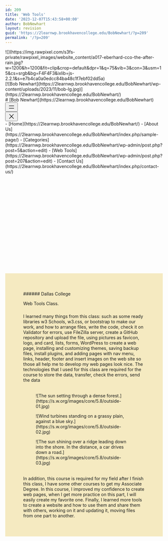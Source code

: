 ```yaml
---
id: 209
title: 'Web Tools'
date: '2023-12-07T15:43:58+00:00'
author: BobNewhart
layout: revision
guid: 'https://2learnwp.brookhavencollege.edu/BobNewhart/?p=209'
permalink: '/?p=209'
---
```


<div class="wp-block-group alignfull is-layout-constrained wp-block-group-is-layout-constrained"><div class="wp-block-cover alignfull is-light" style="padding-top:var(--wp--preset--spacing--30);padding-right:var(--wp--preset--spacing--30);padding-bottom:var(--wp--preset--spacing--30);padding-left:var(--wp--preset--spacing--30);min-height:50px"><span aria-hidden="true" class="wp-block-cover__background has-black-background-color has-background-dim"></span>![](https://img.rawpixel.com/s3fs-private/rawpixel_images/website_content/a017-eberhard-cco-the-after-rain.jpg?w=1200&h=1200&fit=clip&crop=default&dpr=1&q=75&vib=3&con=3&usm=15&cs=srgb&bg=F4F4F3&ixlib=js-2.2.1&s=e7b4ca0a0edcc84ba48c1f7ebf02dd5a)<div class="wp-block-cover__inner-container is-layout-flow wp-block-cover-is-layout-flow"><div class="wp-block-group alignwide has-base-color has-text-color has-link-color wp-elements-f31ac8c06545c223dc62f3a1b7489003 is-content-justification-space-between is-layout-flex wp-container-core-group-layout-705 wp-block-group-is-layout-flex" style="margin-top:0;margin-bottom:0"><div class="wp-block-group is-layout-flex wp-block-group-is-layout-flex"><div class="is-default-size is-style-default wp-block-site-logo">[![Bob Newhart](https://2learnwp.brookhavencollege.edu/BobNewhart/wp-content/uploads/2023/11/bob-lg.jpg)](https://2learnwp.brookhavencollege.edu/BobNewhart/)</div># [Bob Newhart](https://2learnwp.brookhavencollege.edu/BobNewhart)

</div><nav aria-label="Header navigation 3 19" class="is-responsive wp-block-navigation is-layout-flex wp-block-navigation-is-layout-flex" data-wp-context="{"core":{"navigation":{"overlayOpenedBy":[],"type":"overlay","roleAttribute":"","ariaLabel":"Menu"}}}" data-wp-interactive=""><button aria-haspopup="true" aria-label="Open menu" class="wp-block-navigation__responsive-container-open " data-wp-on--click="actions.core.navigation.openMenuOnClick" data-wp-on--keydown="actions.core.navigation.handleMenuKeydown"><svg aria-hidden="true" focusable="false" height="24" viewbox="0 0 24 24" width="24" xmlns="http://www.w3.org/2000/svg"><rect height="1.5" width="16" x="4" y="7.5"></rect><rect height="1.5" width="16" x="4" y="15"></rect></svg></button><div class="wp-block-navigation__responsive-container  " data-wp-class--has-modal-open="selectors.core.navigation.isMenuOpen" data-wp-class--is-menu-open="selectors.core.navigation.isMenuOpen" data-wp-effect="effects.core.navigation.initMenu" data-wp-on--focusout="actions.core.navigation.handleMenuFocusout" data-wp-on--keydown="actions.core.navigation.handleMenuKeydown" id="modal-82" style="" tabindex="-1"><div class="wp-block-navigation__responsive-close" tabindex="-1"><div class="wp-block-navigation__responsive-dialog" data-wp-bind--aria-label="selectors.core.navigation.ariaLabel" data-wp-bind--aria-modal="selectors.core.navigation.ariaModal" data-wp-bind--role="selectors.core.navigation.roleAttribute" data-wp-effect="effects.core.navigation.focusFirstElement"> <button aria-label="Close menu" class="wp-block-navigation__responsive-container-close" data-wp-on--click="actions.core.navigation.closeMenuOnClick"><svg aria-hidden="true" focusable="false" height="24" viewbox="0 0 24 24" width="24" xmlns="http://www.w3.org/2000/svg"><path d="M13 11.8l6.1-6.3-1-1-6.1 6.2-6.1-6.2-1 1 6.1 6.3-6.5 6.7 1 1 6.5-6.6 6.5 6.6 1-1z"></path></svg></button><div class="wp-block-navigation__responsive-container-content" id="modal-82-content">- [<span class="wp-block-navigation-item__label">Home</span>](https://2learnwp.brookhavencollege.edu/BobNewhart/)
- [<span class="wp-block-navigation-item__label">About Us</span>](https://2learnwp.brookhavencollege.edu/BobNewhart/index.php/sample-page/)
- [<span class="wp-block-navigation-item__label">Categories</span>](https://2learnwp.brookhavencollege.edu/BobNewhart/wp-admin/post.php?post=5&action=edit)
- [<span class="wp-block-navigation-item__label">Web Tools</span>](https://2learnwp.brookhavencollege.edu/BobNewhart/wp-admin/post.php?post=207&action=edit)
- [<span class="wp-block-navigation-item__label">Contact Us</span>](https://2learnwp.brookhavencollege.edu/BobNewhart/index.php/contact-us/)

</div> </div> </div> </div></nav></div><div aria-hidden="true" class="wp-block-spacer" style="height:33vw"></div></div></div></div><div class="wp-block-group alignfull has-background is-layout-flow wp-block-group-is-layout-flow" style="background-color:#f5eac1;padding-top:6vw;padding-right:6vw;padding-bottom:6vw;padding-left:6vw"><div class="wp-block-group is-vertical is-nowrap is-layout-flex wp-container-core-group-layout-707 wp-block-group-is-layout-flex" style="padding-right:0;padding-left:0">###### Dallas College

Web Tools Class.

</div><div aria-hidden="true" class="wp-block-spacer" style="height:1vw"></div><div class="wp-block-group alignwide is-vertical is-nowrap is-layout-flex wp-container-core-group-layout-708 wp-block-group-is-layout-flex" style="padding-top:0;padding-right:0;padding-bottom:0;padding-left:0"><div class="wp-block-columns alignwide is-layout-flex wp-container-core-columns-layout-131 wp-block-columns-is-layout-flex"><div class="wp-block-column is-layout-flow wp-block-column-is-layout-flow" style="flex-basis:33.38%">I learned many things from this class: such as some ready libraries w3 Schools, w3.css, or bootstrap to make our work, and how to arrange files, write the code, check it on Validator for errors, use FileZilla server, create a GitHub repository and upload the file, using pictures as favicon, logo, and card, lists, forms, WordPress to create a web page, installing and customizing themes, saving backup files, install plugins, and adding pages with nav menu, links, header, footer and insert images on the web site so those all help me to develop my web pages look nice. The technologies that I used for this class are required for the course to store the data, transfer, check the errors, send the data

</div><div class="wp-block-column is-layout-flow wp-block-column-is-layout-flow" style="flex-basis:33%"><div aria-hidden="true" class="wp-block-spacer" style="height:2vw"></div><figure class="wp-block-image size-large">![The sun setting through a dense forest.](https://s.w.org/images/core/5.8/outside-01.jpg)</figure></div><div class="wp-block-column is-layout-flow wp-block-column-is-layout-flow" style="flex-basis:33.62%"><figure class="wp-block-image size-large">![Wind turbines standing on a grassy plain, against a blue sky.](https://s.w.org/images/core/5.8/outside-02.jpg)</figure></div></div><div class="wp-block-columns alignwide is-layout-flex wp-container-core-columns-layout-132 wp-block-columns-is-layout-flex"><div class="wp-block-column is-layout-flow wp-block-column-is-layout-flow" style="flex-basis:69%"><figure class="wp-block-image size-large">![The sun shining over a ridge leading down into the shore. In the distance, a car drives down a road.](https://s.w.org/images/core/5.8/outside-03.jpg)</figure></div><div class="wp-block-column is-vertically-aligned-center is-layout-flow wp-block-column-is-layout-flow" style="flex-basis:33%"><div aria-hidden="true" class="wp-block-spacer" style="height:2vw"></div>In addition, this course is required for my field after I finish this class, I have some other courses to get my Associate Degree. In this course, I improved my confidence to create web pages, when I get more practice on this part, I will easily create my favorite one.  
Finally, I learned more tools to create a website and how to use them and share them with others, working on it and updating it, moving files from one part to another.

</div></div></div></div>